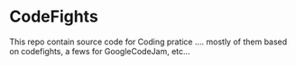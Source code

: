 # CodeFights

This repo contain source code for Coding pratice .... mostly of them based on codefights, a fews for GoogleCodeJam, etc...
